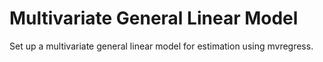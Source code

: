 # **Multivariate General Linear Model**

Set up a multivariate general linear model for estimation using mvregress.
